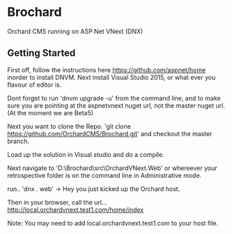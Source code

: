 Brochard
========

Orchard CMS running on ASP.Net VNext (DNX)

Getting Started
---------------

First off, follow the instructions here https://github.com/aspnet/home inorder to install DNVM. Next install Visual Studio 2015, or what ever you flavour of editor is. 

Dont forget to run 'dnvm upgrade -u' from the command line, and to make sure you are pointing at the aspnetvnext nuget url, not the master nuget url. (At the moment we are Beta5)

Next you want to clone the Repo. 'git clone https://github.com/OrchardCMS/Brochard.git' and checkout the master branch.

Load up the solution in Visual studio and do a compile.

Next navigate to 'D:\Brochard\src\OrchardVNext.Web' or whereever your retrospective folder is on the command line in Administrative mode.

run.. 'dnx . web' -> Hey you just kicked up the Orchard host.

Then in your browser, call the url... http://local.orchardvnext.test1.com/home/index

Note: 
You may need to add local.orchardvnext.test1.com to your host file.
